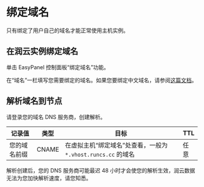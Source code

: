 # 绑定域名

只有绑定了用户自己的域名才能正常使用主机实例。

## 在润云实例绑定域名

单击 EasyPanel 控制面板“绑定域名”功能。

在“域名”一栏填写您需要绑定的域名。如果您要绑定中文域名，请参阅[这篇文档](/easypanel-vhost/chinese-domain.md)。

## 解析域名到节点

请登录您的域名 DNS 服务商，创建解析。

|记录值|类型|目标|TTL|
|---|---|---|---|
|您的域名前缀|CNAME|在虚拟主机“绑定域名”处查看，一般为 `*.vhost.runcs.cc` 的域名|任意|

解析创建后，您的 DNS 服务商可能最迟 48 小时才会使您的解析生效，润云数据无法为您加快解析速度，请您知悉。